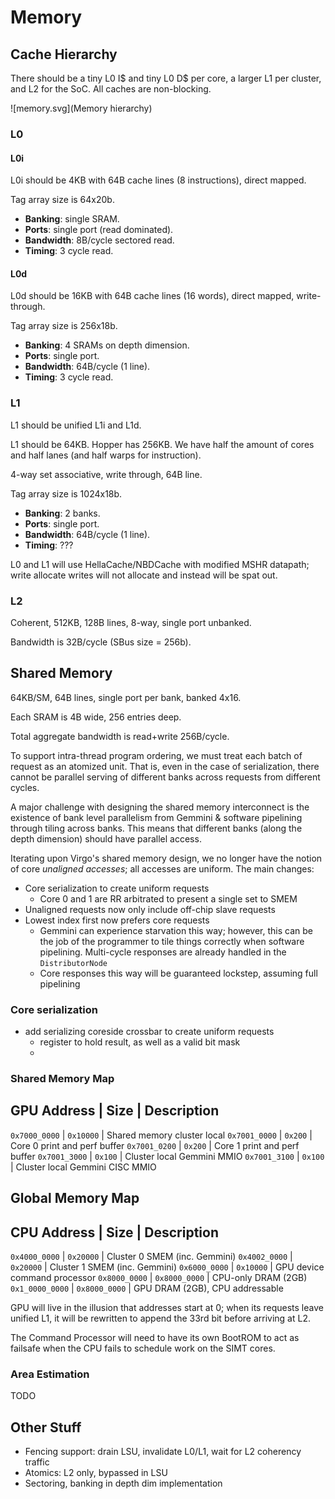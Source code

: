 # Memory

## Cache Hierarchy

There should be a tiny L0 I$ and tiny L0 D$ per core, a larger L1 per cluster,
and L2 for the SoC. All caches are non-blocking.

![memory.svg](Memory hierarchy)

### L0

#### L0i

L0i should be 4KB with 64B cache lines (8 instructions), direct mapped.

Tag array size is 64x20b.

* **Banking**: single SRAM.
* **Ports**: single port (read dominated).
* **Bandwidth**: 8B/cycle sectored read.
* **Timing**: 3 cycle read.

#### L0d

L0d should be 16KB with 64B cache lines (16 words), direct mapped, write-through.

Tag array size is 256x18b.

* **Banking**: 4 SRAMs on depth dimension.
* **Ports**: single port.
* **Bandwidth**: 64B/cycle (1 line).
* **Timing**: 3 cycle read.

### L1

L1 should be unified L1i and L1d.

L1 should be 64KB. Hopper has 256KB. We have half the amount of cores and half
lanes (and half warps for instruction).

4-way set associative, write through, 64B line.

Tag array size is 1024x18b.

* **Banking**: 2 banks.
* **Ports**: single port.
* **Bandwidth**: 64B/cycle (1 line).
* **Timing**: ???

L0 and L1 will use HellaCache/NBDCache with modified MSHR datapath; write
allocate writes will not allocate and instead will be spat out.

### L2

Coherent, 512KB, 128B lines, 8-way, single port unbanked.

Bandwidth is 32B/cycle (SBus size = 256b).

## Shared Memory

64KB/SM, 64B lines, single port per bank, banked 4x16.

Each SRAM is 4B wide, 256 entries deep.

Total aggregate bandwidth is read+write 256B/cycle.

To support intra-thread program ordering, we must treat each batch of request as
an atomized unit. That is, even in the case of serialization, there cannot be
parallel serving of different banks across requests from different cycles.

A major challenge with designing the shared memory interconnect is the existence
of bank level parallelism from Gemmini & software pipelining through tiling
across banks. This means that different banks (along the depth dimension) should
have parallel access.

Iterating upon Virgo's shared memory design, we no longer have the notion of
core *unaligned accesses*; all accesses are uniform. The main changes:

* Core serialization to create uniform requests
  * Core 0 and 1 are RR arbitrated to present a single set to SMEM
* Unaligned requests now only include off-chip slave requests
* Lowest index first now prefers core requests
  * Gemmini can experience starvation this way; however, this can be the job of
    the programmer to tile things correctly when software pipelining.
    Multi-cycle responses are already handled in the `DistributorNode`
  * Core responses this way will be guaranteed lockstep, assuming full
    pipelining


### Core serialization
* add serializing coreside crossbar to create uniform requests
  * register to hold result, as well as a valid bit mask
  * 

### Shared Memory Map

GPU Address |  Size     | Description
----------------------------
`0x7000_0000`  | `0x10000` | Shared memory cluster local
`0x7001_0000`  |   `0x200` | Core 0 print and perf buffer
`0x7001_0200`  |   `0x200` | Core 1 print and perf buffer
`0x7001_3000`  |   `0x100` | Cluster local Gemmini MMIO
`0x7001_3100`  |   `0x100` | Cluster local Gemmini CISC MMIO

## Global Memory Map

CPU Address |  Size         | Description
----------------------------
  `0x4000_0000` | `0x20000`     | Cluster 0 SMEM (inc. Gemmini)
  `0x4002_0000` | `0x20000`     | Cluster 1 SMEM (inc. Gemmini)
  `0x6000_0000` | `0x10000`     | GPU device command processor
  `0x8000_0000` | `0x8000_0000` | CPU-only DRAM (2GB)
`0x1_0000_0000` | `0x8000_0000` | GPU DRAM (2GB), CPU addressable

GPU will live in the illusion that addresses start at 0; when its requests leave
unified L1, it will be rewritten to append the 33rd bit before arriving at L2.

The Command Processor will need to have its own BootROM to act as failsafe when
the CPU fails to schedule work on the SIMT cores.

### Area Estimation

TODO

## Other Stuff

* Fencing support: drain LSU, invalidate L0/L1, wait for L2 coherency traffic
* Atomics: L2 only, bypassed in LSU
* Sectoring, banking in depth dim implementation


